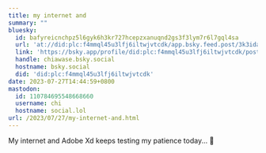```yaml
---
title: my internet and
summary: ""
bluesky:
  id: bafyreicnchpz5l6gyk6h3kr727hcepzxanuqnd2gs3f3lym7r6l7gql4sa
  url: 'at://did:plc:f4mmql45u3lfj6iltwjvtcdk/app.bsky.feed.post/3k3idauqjrf2p'
  link: 'https://bsky.app/profile/did:plc:f4mmql45u3lfj6iltwjvtcdk/post/3k3idauqjrf2p'
  handle: chiawase.bsky.social
  hostname: bsky.social
  did: 'did:plc:f4mmql45u3lfj6iltwjvtcdk'
date: 2023-07-27T14:44:59+0800
mastodon:
  id: 110784695548668660
  username: chi
  hostname: social.lol
url: /2023/07/27/my-internet-and.html
---
```


My internet and Adobe Xd keeps testing my patience today... 😤
